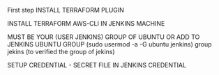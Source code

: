 First step INSTALL TERRAFORM PLUGIN

INSTALL TERRAFORM AWS-CLI IN JENKINS MACHINE

MUST BE YOUR (USER JENKINS) GROUP OF UBUNTU OR ADD TO JENKINS UBUNTU GROUP 
(sudo usermod -a -G ubuntu jenkins)
group jekins (to verified the group of jekins)

SETUP CREDENTIAL - SECRET FILE IN JENKINS CREDENTIAL 
